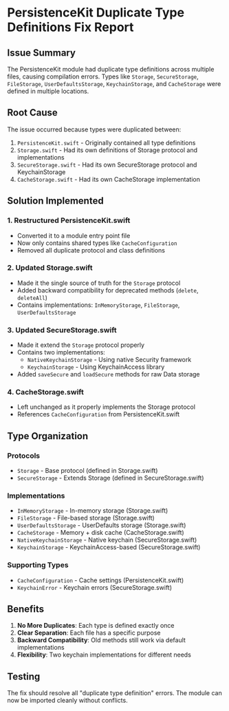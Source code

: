 # PersistenceKit Duplicate Type Definitions Fix Report

## Issue Summary
The PersistenceKit module had duplicate type definitions across multiple files, causing compilation errors. Types like `Storage`, `SecureStorage`, `FileStorage`, `UserDefaultsStorage`, `KeychainStorage`, and `CacheStorage` were defined in multiple locations.

## Root Cause
The issue occurred because types were duplicated between:
1. `PersistenceKit.swift` - Originally contained all type definitions
2. `Storage.swift` - Had its own definitions of Storage protocol and implementations
3. `SecureStorage.swift` - Had its own SecureStorage protocol and KeychainStorage
4. `CacheStorage.swift` - Had its own CacheStorage implementation

## Solution Implemented

### 1. Restructured PersistenceKit.swift
- Converted it to a module entry point file
- Now only contains shared types like `CacheConfiguration`
- Removed all duplicate protocol and class definitions

### 2. Updated Storage.swift
- Made it the single source of truth for the `Storage` protocol
- Added backward compatibility for deprecated methods (`delete`, `deleteAll`)
- Contains implementations: `InMemoryStorage`, `FileStorage`, `UserDefaultsStorage`

### 3. Updated SecureStorage.swift
- Made it extend the `Storage` protocol properly
- Contains two implementations:
  - `NativeKeychainStorage` - Using native Security framework
  - `KeychainStorage` - Using KeychainAccess library
- Added `saveSecure` and `loadSecure` methods for raw Data storage

### 4. CacheStorage.swift
- Left unchanged as it properly implements the Storage protocol
- References `CacheConfiguration` from PersistenceKit.swift

## Type Organization

### Protocols
- `Storage` - Base protocol (defined in Storage.swift)
- `SecureStorage` - Extends Storage (defined in SecureStorage.swift)

### Implementations
- `InMemoryStorage` - In-memory storage (Storage.swift)
- `FileStorage` - File-based storage (Storage.swift)
- `UserDefaultsStorage` - UserDefaults storage (Storage.swift)
- `CacheStorage` - Memory + disk cache (CacheStorage.swift)
- `NativeKeychainStorage` - Native keychain (SecureStorage.swift)
- `KeychainStorage` - KeychainAccess-based (SecureStorage.swift)

### Supporting Types
- `CacheConfiguration` - Cache settings (PersistenceKit.swift)
- `KeychainError` - Keychain errors (SecureStorage.swift)

## Benefits
1. **No More Duplicates**: Each type is defined exactly once
2. **Clear Separation**: Each file has a specific purpose
3. **Backward Compatibility**: Old methods still work via default implementations
4. **Flexibility**: Two keychain implementations for different needs

## Testing
The fix should resolve all "duplicate type definition" errors. The module can now be imported cleanly without conflicts.